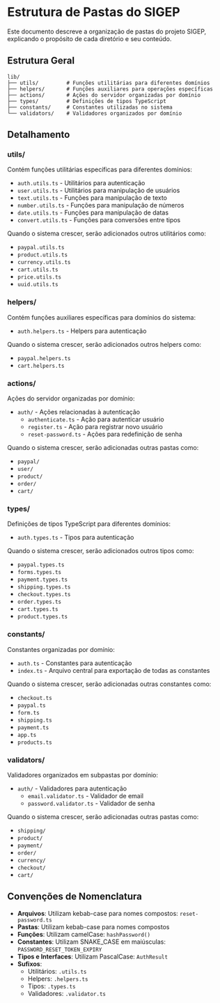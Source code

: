 # Estrutura de Pastas do SIGEP

Este documento descreve a organização de pastas do projeto SIGEP, explicando o propósito de cada diretório e seu conteúdo.

## Estrutura Geral

```
lib/
├── utils/         # Funções utilitárias para diferentes domínios
├── helpers/       # Funções auxiliares para operações específicas
├── actions/       # Ações do servidor organizadas por domínio
├── types/         # Definições de tipos TypeScript
├── constants/     # Constantes utilizadas no sistema
└── validators/    # Validadores organizados por domínio
```

## Detalhamento

### utils/

Contém funções utilitárias específicas para diferentes domínios:

- `auth.utils.ts` - Utilitários para autenticação
- `user.utils.ts` - Utilitários para manipulação de usuários
- `text.utils.ts` - Funções para manipulação de texto
- `number.utils.ts` - Funções para manipulação de números
- `date.utils.ts` - Funções para manipulação de datas
- `convert.utils.ts` - Funções para conversões entre tipos

Quando o sistema crescer, serão adicionados outros utilitários como:
- `paypal.utils.ts`
- `product.utils.ts`
- `currency.utils.ts`
- `cart.utils.ts`
- `price.utils.ts`
- `uuid.utils.ts`

### helpers/

Contém funções auxiliares específicas para domínios do sistema:

- `auth.helpers.ts` - Helpers para autenticação

Quando o sistema crescer, serão adicionados outros helpers como:
- `paypal.helpers.ts`
- `cart.helpers.ts`

### actions/

Ações do servidor organizadas por domínio:

- `auth/` - Ações relacionadas à autenticação
  - `authenticate.ts` - Ação para autenticar usuário
  - `register.ts` - Ação para registrar novo usuário
  - `reset-password.ts` - Ações para redefinição de senha

Quando o sistema crescer, serão adicionadas outras pastas como:
- `paypal/`
- `user/`
- `product/`
- `order/`
- `cart/`

### types/

Definições de tipos TypeScript para diferentes domínios:

- `auth.types.ts` - Tipos para autenticação

Quando o sistema crescer, serão adicionados outros tipos como:
- `paypal.types.ts`
- `forms.types.ts`
- `payment.types.ts`
- `shipping.types.ts`
- `checkout.types.ts`
- `order.types.ts`
- `cart.types.ts`
- `product.types.ts`

### constants/

Constantes organizadas por domínio:

- `auth.ts` - Constantes para autenticação
- `index.ts` - Arquivo central para exportação de todas as constantes

Quando o sistema crescer, serão adicionadas outras constantes como:
- `checkout.ts`
- `paypal.ts`
- `form.ts`
- `shipping.ts`
- `payment.ts`
- `app.ts`
- `products.ts`

### validators/

Validadores organizados em subpastas por domínio:

- `auth/` - Validadores para autenticação
  - `email.validator.ts` - Validador de email
  - `password.validator.ts` - Validador de senha

Quando o sistema crescer, serão adicionadas outras pastas como:
- `shipping/`
- `product/`
- `payment/`
- `order/`
- `currency/`
- `checkout/`
- `cart/`

## Convenções de Nomenclatura

- **Arquivos**: Utilizam kebab-case para nomes compostos: `reset-password.ts`
- **Pastas**: Utilizam kebab-case para nomes compostos
- **Funções**: Utilizam camelCase: `hashPassword()`
- **Constantes**: Utilizam SNAKE_CASE em maiúsculas: `PASSWORD_RESET_TOKEN_EXPIRY`
- **Tipos e Interfaces**: Utilizam PascalCase: `AuthResult`
- **Sufixos**:
  - Utilitários: `.utils.ts`
  - Helpers: `.helpers.ts`
  - Tipos: `.types.ts`
  - Validadores: `.validator.ts` 